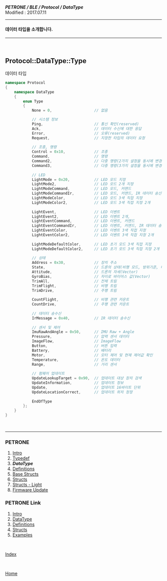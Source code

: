 ***PETRONE / BLE / Protocol / DataType***<br>
Modified : 2017.07.11

---

#### 데이터 타입을 소개합니다.

---

<br>

## <a name="DataType">Protocol::DataType::Type</a>
데이터 타입

```cpp
namespace Protocol
{
    namespace DataType
    {
        enum Type
        {
            None = 0,                   // 없음

            // 시스템 정보
            Ping,                       // 통신 확인(reserved)
            Ack,                        // 데이터 수신에 대한 응답
            Error,                      // 오류(reserved)
            Request,                    // 지정한 타입의 데이터 요청
            
            // 조종, 명령 
            Control = 0x10,             // 조종
            Command,                    // 명령
            Command2,                   // 다중 명령(2가지 설정을 동시에 변경)
            Command3,                   // 다중 명령(3가지 설정을 동시에 변경)
            
            // LED
            LightMode = 0x20,           // LED 모드 지정
            LightMode2,                 // LED 모드 2개 지정
            LightModeCommand,           // LED 모드, 커맨드
            LightModeCommandIr,         // LED 모드, 커맨드, IR 데이터 송신
            LightModeColor,             // LED 모드 3색 직접 지정
            LightModeColor2,            // LED 모드 3색 직접 지정 2개
            
            LightEvent,                 // LED 이벤트
            LightEvent2,                // LED 이벤트 2개, 
            LightEventCommand,          // LED 이벤트, 커맨드
            LightEventCommandIr,        // LED 이벤트, 커맨드, IR 데이터 송신
            LightEventColor,            // LED 이벤트 3색 직접 지정
            LightEventColor2,           // LED 이벤트 3색 직접 지정 2개
            
            LightModeDefaultColor,      // LED 초기 모드 3색 직접 지정
            LightModeDefaultColor2,     // LED 초기 모드 3색 직접 지정 2개
            
            // 상태 
            Address = 0x30,             // 장치 주소
            State,                      // 드론의 상태(비행 모드, 방위기준, 배터리량)
            Attitude,                   // 드론의 자세(Vector)
            GyroBias,                   // 자이로 바이어스 값(Vector)
            TrimAll,                    // 전체 트림
            TrimFlight,                 // 비행 트림
            TrimDrive,                  // 주행 트림
            
            CountFlight,                // 비행 관련 카운트 
            CountDrive,                 // 주행 관련 카운트 
            
            // 데이터 송수신
            IrMessage = 0x40,           // IR 데이터 송수신
            
            // 센서 및 제어
            ImuRawAndAngle = 0x50,      // IMU Raw + Angle
            Pressure,                   // 압력 센서 데이터
            ImageFlow,                  // ImageFlow
            Button,                     // 버튼 입력
            Battery,                    // 배터리
            Motor,                      // 모터 제어 및 현재 제어값 확인
            Temperature,                // 온도 데이터
            Range,                      // 거리 센서
        
            // 펌웨어 업데이트
            UpdateLookupTarget = 0x90,	// 업데이트 대상 장치 검색
            UpdateInformation,          // 업데이트 정보
            Update,                     // 업데이트 16바이트 단위
            UpdateLocationCorrect,      // 업데이트 위치 정정
            
            EndOfType
        };
    }
}
```


<br>

---

### PETRONE

1. [Intro](intro.md)
2. [Typedef](typedef.md)
3. ***DataType***
4. [Definitions](definitions.md)
5. [Base Structs](base_structs.md)
6. [Structs](structs.md)
7. [Structs - Light](structs_light.md)
8. [Firmware Update](firmware_update.md)


### PETRONE Link

1. [Intro](link/intro.md)
2. [DataType](link/datatype.md)
3. [Definitions](link/definitions.md)
4. [Structs](link/structs.md)
5. [Examples](link/examples.md)

<br>

[Index](index.md)

<br>

[Home](../../../../README.md)
